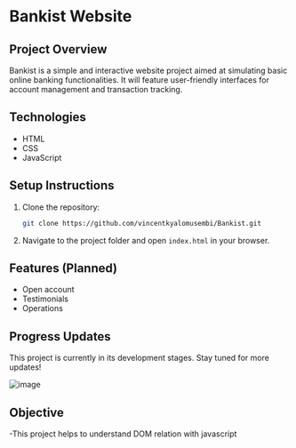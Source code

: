 # Bankist Website

## Project Overview
Bankist is a simple and interactive website project aimed at simulating basic online banking functionalities. It will feature user-friendly interfaces for account management and transaction tracking.

## Technologies
- HTML
- CSS
- JavaScript

## Setup Instructions
1. Clone the repository:
   ```bash
   git clone https://github.com/vincentkyalomusembi/Bankist.git
   ```
2. Navigate to the project folder and open `index.html` in your browser.

## Features (Planned)
- Open account
- Testimonials
- Operations
  

## Progress Updates
This project is currently in its development stages. Stay tuned for more updates!

![image](https://github.com/user-attachments/assets/54bf6acf-36b3-43c1-a583-fe5ccf34d9e9)

## Objective
-This project helps to understand DOM relation with javascript
